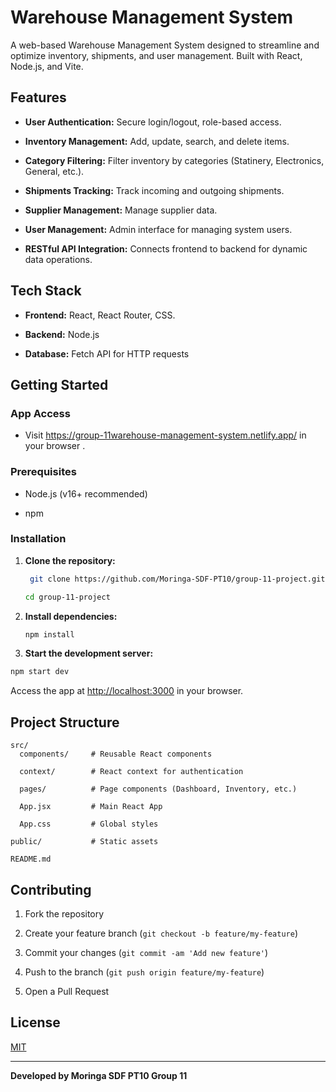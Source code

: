 # Warehouse Management System

A web-based Warehouse Management System designed to streamline and optimize inventory, shipments, and user management. Built with React, Node.js, and Vite.

## Features

- **User Authentication:** Secure login/logout, role-based access.

- **Inventory Management:** Add, update, search, and delete items.

- **Category Filtering:** Filter inventory by categories (Statinery, Electronics, General, etc.).

- **Shipments Tracking:** Track incoming and outgoing shipments.

- **Supplier Management:** Manage supplier data.

- **User Management:** Admin interface for managing system users.

- **RESTful API Integration:** Connects frontend to backend for dynamic data operations.

## Tech Stack

- **Frontend:** React, React Router, CSS.

- **Backend:** Node.js

- **Database:** Fetch API for HTTP requests

## Getting Started

### App Access

- Visit https://group-11warehouse-management-system.netlify.app/ in your browser .

### Prerequisites 

- Node.js (v16+ recommended)

- npm

### Installation 

1. **Clone the repository:**
   ```bash
    git clone https://github.com/Moringa-SDF-PT10/group-11-project.git

   cd group-11-project
   ``` 

2. **Install dependencies:**

   ```bash
   npm install 
   ```

3. **Start the development server:**

```bash
npm start dev
```
Access the app at [http://localhost:3000](http://localhost:3000) in your browser.

## Project Structure

```
src/
  components/     # Reusable React components

  context/        # React context for authentication

  pages/          # Page components (Dashboard, Inventory, etc.)

  App.jsx         # Main React App

  App.css         # Global styles

public/           # Static assets

README.md
```

## Contributing

1. Fork the repository

2. Create your feature branch (`git checkout -b feature/my-feature`)

3. Commit your changes (`git commit -am 'Add new feature'`)

4. Push to the branch (`git push origin feature/my-feature`)

5. Open a Pull Request

## License

[MIT](LICENSE)

---

**Developed by Moringa SDF PT10 Group 11**